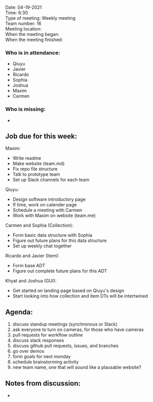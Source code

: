Date: 04-19-2021 <br>
Time: 6:30 <br> 
Type of meeting: Weekly meeting <br>
Team number: 16 <br>
Meeting location: <br>
When the meeting began: <br> 
When the meeting finished:

### Who is in attendance:
- Qiuyu
- Javier
- Ricardo
- Sophia
- Joshua
- Maxim
- Carmen

### Who is missing:
-

## Job due for this week:
Maxim:
- Write readme
- Make website (team.md)
- Fix repo file structure
- Talk to prototype team
- Set up Slack channels for each team

Qiuyu:
- Design software introductory page
- If time, work on calender page
- Schedule a meeting with Carmen
- Work with Maxim on website (team.me)

Carmen and Sophia (Collection):
- Form basic data structure with Sophia
- Figure out future plans for this data structure
- Set up weekly chat together

Ricardo and Javier (Item):
- Form base ADT
- Figure out complete future plans for this ADT

Khyat and Joshua (GUI):
- Get started on landing page based on Qiuyu's design
- Start looking into how collection and item DTs will be intertwined

## Agenda:
1. discuss standup meetings (synchronous or Slack)
2. ask everyone to turn on cameras, for those who have cameras
3. pull requests for workflow outline
4. discuss slack responses
5. discuss github pull requests, issues, and branches
6. go over demos
7. form goals for next monday
8. schedule brainstorming activity
9. new team name, one that will sound like a plausable website?

## Notes from discussion:
-
